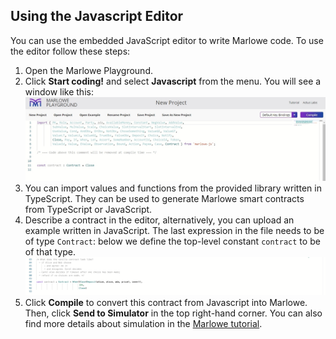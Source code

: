 ## Using the Javascript Editor
You can use the embedded JavaScript editor to write Marlowe code.
To use the editor follow these steps:

1. Open the Marlowe Playground.
2. Click **Start coding!** and select **Javascript** from the menu.
You will see a window like this:
![Java Script](javascript.jpg)
3. You can import values and functions from the provided library written in TypeScript. They can be used to generate Marlowe smart contracts from TypeScript or JavaScript.  
4. Describe a contract in the editor, alternatively, you can upload an example written in JavaScript. The last expression in the file needs to be of type `Contract`: below we define the top-level constant `contract` to be of that type.
![JS](detail-js-contract.png)
5. Click **Compile** to convert this contract from Javascript into Marlowe. 
Then, click **Send to Simulator** in the top right-hand corner. You can also find more details about simulation in the [Marlowe tutorial](https://alpha.marlowe.iohkdev.io/tutorial/index.html#playground-overview). 

